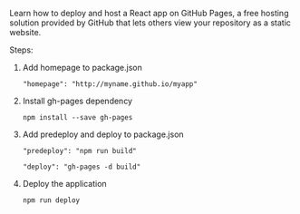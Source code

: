 Learn how to deploy and host a React app on GitHub Pages, a free hosting solution provided by GitHub that lets others view your repository as a static website.

Steps:
1. Add homepage to package.json
    
    `"homepage": "http://myname.github.io/myapp"`
2. Install gh-pages dependency

    `npm install --save gh-pages`
3. Add predeploy and deploy to package.json
    
    `"predeploy": "npm run build"`
    
     `"deploy": "gh-pages -d build"`
4. Deploy the application

    `npm run deploy`